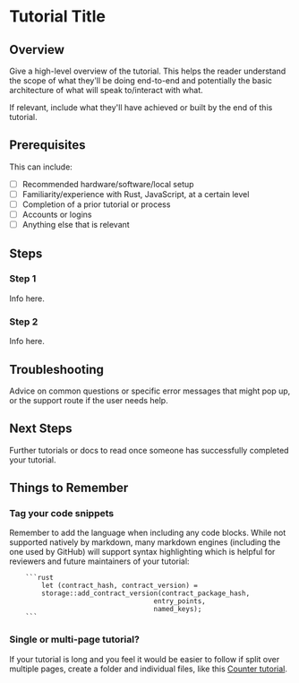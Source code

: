 <!-- This is a template to give you some rough structure for writing a tutorial.  -->
<!-- Using a template means anyone can contribute and the experience for users reading the tutorials remains as consistent as possible. -->
<!-- However, feel free to delete anything that isn't relevant to your tutorial.  -->
<!-- If you need any help, tag our developer advocates or TW team. Thank you for contributing! -->

# Tutorial Title

## Overview
Give a high-level overview of the tutorial. This helps the reader understand the scope of what they'll be doing end-to-end and potentially the basic architecture of what will speak to/interact with what.

If relevant, include what they'll have achieved or built by the end of this tutorial.

## Prerequisites

This can include:
- [ ] Recommended hardware/software/local setup
- [ ] Familiarity/experience with Rust, JavaScript, at a certain level
- [ ] Completion of a prior tutorial or process
- [ ] Accounts or logins
- [ ] Anything else that is relevant

## Steps

### Step 1

Info here.

### Step 2

Info here.

## Troubleshooting

Advice on common questions or specific error messages that might pop up, or the support route if the user needs help.

## Next Steps

Further tutorials or docs to read once someone has successfully completed your tutorial.

## Things to Remember

### Tag your code snippets

Remember to add the language when including any code blocks. While not supported natively by markdown, many markdown engines (including the one used by GitHub) will support syntax highlighting which is helpful for reviewers and future maintainers of your tutorial:

```
    ```rust
        let (contract_hash, contract_version) = 
        storage::add_contract_version(contract_package_hash, 
                                    entry_points, 
                                    named_keys);
    ```
```


### Single or multi-page tutorial?

If your tutorial is long and you feel it would be easier to follow if split over multiple pages, create a folder and individual files, like this [Counter tutorial](source/docs/casper/dapp-dev-guide/tutorials/counter).
